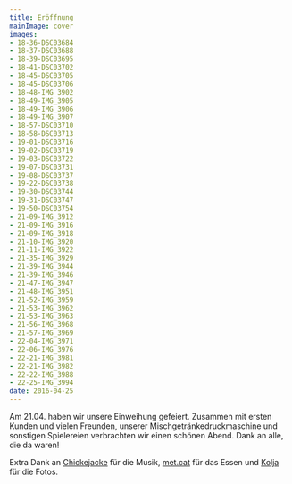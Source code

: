 ```yaml
---
title: Eröffnung
mainImage: cover
images:
- 18-36-DSC03684
- 18-37-DSC03688
- 18-39-DSC03695
- 18-41-DSC03702
- 18-45-DSC03705
- 18-45-DSC03706
- 18-48-IMG_3902
- 18-49-IMG_3905
- 18-49-IMG_3906
- 18-49-IMG_3907
- 18-57-DSC03710
- 18-58-DSC03713
- 19-01-DSC03716
- 19-02-DSC03719
- 19-03-DSC03722
- 19-07-DSC03731
- 19-08-DSC03737
- 19-22-DSC03738
- 19-30-DSC03744
- 19-31-DSC03747
- 19-50-DSC03754
- 21-09-IMG_3912
- 21-09-IMG_3916
- 21-09-IMG_3918
- 21-10-IMG_3920
- 21-11-IMG_3922
- 21-35-IMG_3929
- 21-39-IMG_3944
- 21-39-IMG_3946
- 21-47-IMG_3947
- 21-48-IMG_3951
- 21-52-IMG_3959
- 21-53-IMG_3962
- 21-53-IMG_3963
- 21-56-IMG_3968
- 21-57-IMG_3969
- 22-04-IMG_3971
- 22-06-IMG_3976
- 22-21-IMG_3981
- 22-21-IMG_3982
- 22-22-IMG_3988
- 22-25-IMG_3994
date: 2016-04-25
---
```


Am 21.04. haben wir unsere Einweihung gefeiert. Zusammen mit ersten Kunden und vielen Freunden, unserer Mischgetränkedruckmaschine und sonstigen Spielereien verbrachten wir einen schönen Abend. Dank an alle, die da waren!

Extra Dank an [Chickejacke](https://soundcloud.com/chickejacke) für die Musik, [met.cat](http://metcat.de) für das Essen und [Kolja](http://klange.org/) für die Fotos.
